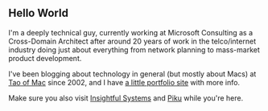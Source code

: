 ## Hello World

I'm a deeply technical guy, currently working at Microsoft Consulting as a Cross-Domain Architect after around 20 years of work in the telco/internet industry doing just about everything from network planning to mass-market product development.

I've been blogging about technology in general (but mostly about Macs) at [Tao of Mac](https://taoofmac.com) since 2002, and I have [a little portfolio site](https://carmo.io) with more info. 

Make sure you also visit [Insightful Systems](https://github.com/insightfulsystems) and [Piku](https://github.com/piku) while you're here.

<!--
**rcarmo/rcarmo** is a ✨ _special_ ✨ repository because its `README.md` (this file) appears on your GitHub profile.

Here are some ideas to get you started:

- 🔭 I’m currently working on ...
- 🌱 I’m currently learning ...
- 👯 I’m looking to collaborate on ...
- 🤔 I’m looking for help with ...
- 💬 Ask me about ...
- 📫 How to reach me: ...
- 😄 Pronouns: ...
- ⚡ Fun fact: ...
-->
